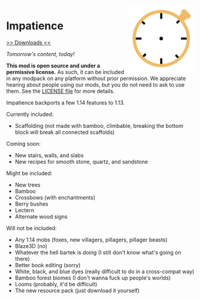 <img src="icon.png" align="right" width="180px"/>

# Impatience


[>> Downloads <<](https://github.com/b0undarybreaker/Impatience/releases)

*Tomorrow's content, today!*

**This mod is open source and under a permissive license.** As such, it can be included in any modpack on any platform without prior permission. We appreciate hearing about people using our mods, but you do not need to ask to use them. See the [LICENSE file](LICENSE) for more details.

Impatience backports a few 1.14 features to 1.13.

Currently included:

- Scaffolding (not made with bamboo, climbable, breaking the bottom block will break all connected scaffolds)

Coming soon:

- New stairs, walls, and slabs
- New recipes for smooth stone, quartz, and sandstone

Might be included:

- New trees
- Bamboo
- Crossbows (with enchantments)
- Berry bushes
- Lectern
- Alternate wood signs

Will not be included:

- Any 1.14 mobs (foxes, new villagers, pillagers, pillager beasts)
- Blaze3D (no)
- Whatever the hell bartek is doing (I still don't know what's going on there)
- Better book editing (sorry)
- White, black, and blue dyes (really difficult to do in a cross-compat way)
- Bamboo forest biomes (I don't wanna fuck up people's worlds)
- Looms (probably, it'd be difficult)
- The new resource pack (just download it yourself)
